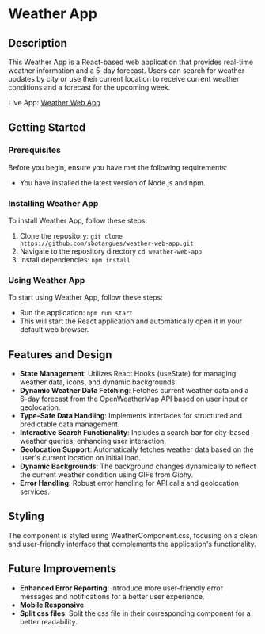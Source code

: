 # Weather App

## Description

This Weather App is a React-based web application that provides real-time weather information and a 5-day forecast. Users can search for weather updates by city or use their current location to receive current weather conditions and a forecast for the upcoming week.

Live App: [Weather Web App](https://weather-web-app-kappa.vercel.app/)

## Getting Started

### Prerequisites

Before you begin, ensure you have met the following requirements:

- You have installed the latest version of Node.js and npm.

### Installing Weather App

To install Weather App, follow these steps:

1. Clone the repository: `git clone https://github.com/sbotargues/weather-web-app.git`
2. Navigate to the repository directory `cd weather-web-app`
3. Install dependencies: `npm install`

### Using Weather App

To start using Weather App, follow these steps:

- Run the application: `npm run start`
- This will start the React application and automatically open it in your default web browser.

## Features and Design

- **State Management**: Utilizes React Hooks (useState) for managing weather data, icons, and dynamic backgrounds.
- **Dynamic Weather Data Fetching**: Fetches current weather data and a 6-day forecast from the OpenWeatherMap API based on user input or geolocation.
- **Type-Safe Data Handling**: Implements interfaces for structured and predictable data management.
- **Interactive Search Functionality**: Includes a search bar for city-based weather queries, enhancing user interaction.
- **Geolocation Support**: Automatically fetches weather data based on the user's current location on initial load.
- **Dynamic Backgrounds**: The background changes dynamically to reflect the current weather condition using GIFs from Giphy.
- **Error Handling**: Robust error handling for API calls and geolocation services.

## Styling

The component is styled using WeatherComponent.css, focusing on a clean and user-friendly interface that complements the application's functionality.

## Future Improvements
- **Enhanced Error Reporting**: Introduce more user-friendly error messages and notifications for a better user experience.
- **Mobile Responsive**
- **Split css files**: Split the css file in their corresponding component for a better readability.
